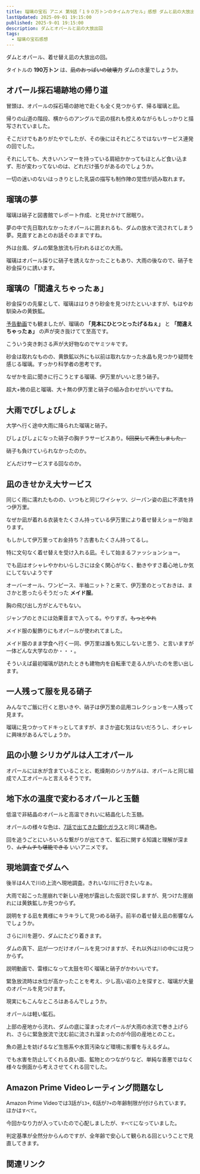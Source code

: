 ```yaml
---
title: 瑠璃の宝石 アニメ 第9話「１９０万トンのタイムカプセル」感想 ダムと凪の大放出サービス回
lastUpdated: 2025-09-01 19:15:00
published: 2025-9-01 19:15:00
description: ダムとオパールと凪の大放出回
tags:
  - 瑠璃の宝石感想
---
```


ダムとオパール、着せ替え凪の大放出の回。

タイトルの **190万トン** は、~~凪のおっぱいの破壊力~~ ダムの水量でしょうか。

## オパール採石場跡地の帰り道

冒頭は、オパールの採石場の跡地で赴くも全く見つからず、帰る瑠璃と凪。

帰りの山道の階段、横からのアングルで凪の揺れも控えめながらもしっかりと描写されていました。

そこだけでもありがたやでしたが、その後にはそれどころではないサービス連発の回でした。

それにしても、大きいハンマーを持っている肩紐かかってもほとんど食い込まず、形が変わってないのは、どれだけ張りがあるのでしょうか。

一切の迷いのないはっきりとした乳袋の描写も制作陣の覚悟が読み取れます。

## 瑠璃の夢

瑠璃は硝子と図書館でレポート作成、と見せかけて居眠り。

夢の中で先日取れなかったオパールに囲まれるも、ダムの放水で流されてしまう夢。見直すとあとのお話そのままですね。

外は台風、ダムの緊急放流も行われるほどの大雨。

瑠璃はオパール採りに硝子を誘えなかったこともあり、大雨の後なので、硝子を砂金採りに誘います。


## 瑠璃の「間違えちゃったぁ」

砂金採りの先輩として、瑠璃ははりきり砂金を見つけたといいますが、もはやお馴染みの黄鉄鉱。

[予告動画](https://www.youtube.com/watch?v=7g5z5_Q_z7o)でも観ましたが、瑠璃の **「見本にひとつとったげるねぇ」** と **「間違えちゃったぁ」** の声が突き抜けてて至高です。

こういう突き刺さる声が大好物なのでヤミツキです。

砂金は取れなものの、黄鉄鉱以外にも以前は取れなかった水晶も見つかり疑問を感じる瑠璃。すっかり科学者の思考です。

なぜかを凪に聞きに行こうとする瑠璃、伊万里がいいと思う硝子。

超大+微の凪と瑠璃、大＋無の伊万里と硝子の組み合わせがいいですね。

## 大雨でびしょびしょ

大学へ行く途中大雨に降られた瑠璃と硝子。

びしょびしょになった硝子の胸チラサービスあり。~~5回戻して再生しました。~~

硝子も負けていられなかったのか。

どんだけサービスする回なのか。


## 凪のきせかえ大サービス

同じく雨に濡れたものの、いつもと同じワイシャツ、ジーパン姿の凪に不満を持つ伊万里。

なぜか凪が着れる衣装をたくさん持っている伊万里により着せ替えショーが始まります。

もしかして伊万里ってお金持ち？古書もたくさん持ってるし。

特に文句なく着せ替えを受け入れる凪。そして始まるファッションショー。

でも凪はオシャレやかわいらしさには全く関心がなく、動きやすさ着心地しか気にしてないようです

オーバーオール、ワンピース、半袖ニット？と来て、伊万里のとっておきは、まさかと思ったらそうだった **メイド服**。

胸の飛び出し方がとんでもない。

ジャンプのときには効果音まで入ってる。やりすぎ。~~もっとやれ~~

メイド服の髪飾りにもオパールが使われてました。

メイド服のまま学食へ行く一同、伊万里は誰も気にしないと思う、と言いますが一体どんな大学なのか・・・。

そういえば最初瑠璃が訪れたときも建物内を自転車で走る人がいたのを思い出します。

## 一人残って服を見る硝子

みんなでご飯に行くと思いきや、硝子は伊万里の凪用コレクションを一人残って見ます。

瑠璃に見つかってドキっとしてますが、まさか盗む気はないだろうし、オシャレに興味があるんでしょうか。

## 凪の小憩 シリカゲルは人工オパール

オパールには水が含まていることと、乾燥剤のシリカゲルは、オパールと同じ組成で人工オパールと言えるそうです。


## 地下水の温度で変わるオパールと玉髄

低温で非結晶のオパールと高温できれいに結晶化した玉髄。

オパールの様々な色は、[7話で出てきた銀化ガラス](/anime/2025-08-rurinohouseki-07)と同じ構造色。

回を追うごとにいろいろな繋がりが出てきて、鉱石に関する知識と理解が深まり、~~ムチムチも堪能できる~~ いいアニメです。

## 現地調査でダムへ

後半は4人で川の上流へ現地調査。きれいな川に行きたいなぁ。

大雨で起こった崖崩れで新しい産地が露出した仮説で探しますが、見つけた崖崩れには黄鉄鉱しか見つからず。

説明をする凪を異様にキラキラして見つめる硝子。前半の着せ替え凪の影響なんでしょうか。

さらに川を遡り、ダムにたどり着きます。

ダムの真下、凪が一つだけオパールを見つけますが、それ以外は川の中には見つからず。

説明動画で、雷様になって太鼓を叩く瑠璃と硝子がかわいいです。

緊急放流時は水位が高かったことを考え、少し高い岩の上を探すと、瑠璃が大量のオパールを見つけます。

現実にもこんなところはあるんでしょうか。

オパールは軽い鉱石。

上部の産地から流れ、ダムの底に溜まったオパールが大雨の水流で巻き上げられ、さらに緊急放流で沈む前に流され溜まったのが今回の産地とのこと。

魚の遡上を妨げるなど生態系や水質汚染など環境に影響を与えるダム。

でも水害を防止してくれる良い面、鉱物とのつながりなど、単純な善悪ではなく様々な側面から考えさせてくれる回でした。

## Amazon Prime Videoレーティング問題なし

Amazon Prime Videoでは3話が`13+`, 6話が`7+`の年齢制限が付けられています。ほかは`すべて`。

今回かなり力が入っていたので心配しましたが、`すべて`になっていました。

判定基準が全然分からんのですが、全年齢で安心して観られる回ということで見直してきます。

## 関連リンク
<!--@include: ../parts/ruri-link.md-->
